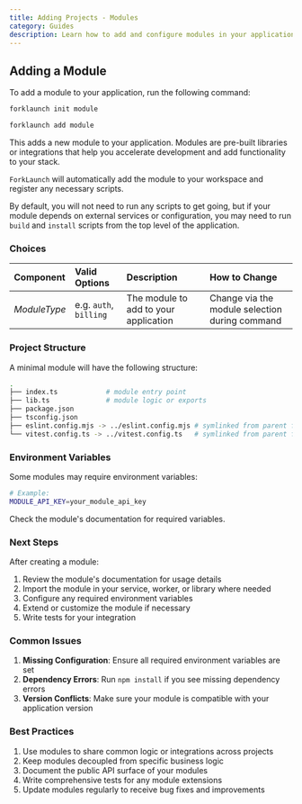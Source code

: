 ```yaml
---
title: Adding Projects - Modules
category: Guides
description: Learn how to add and configure modules in your application.
---
```


## Adding a Module

To add a module to your application, run the following command:

<CodeTabs type="instantiate">
  <Tab title="init">

  ```bash
  forklaunch init module
  ```

  </Tab>
  <Tab title="add">

  ```bash
  forklaunch add module
  ```

  </Tab>
</CodeTabs>

This adds a new module to your application. Modules are pre-built libraries or integrations that help you accelerate development and add functionality to your stack.

`ForkLaunch` will automatically add the module to your workspace and register any necessary scripts.

By default, you will not need to run any scripts to get going, but if your module depends on external services or configuration, you may need to run `build` and `install` scripts from the top level of the application.

### Choices

| Component    | Valid Options              | Description                           | How to Change                                  |
| :----------- | :------------------------- | :------------------------------------ | :---------------------------------------------- |
| _ModuleType_ | e.g. `auth`, `billing`     | The module to add to your application | Change via the module selection during command  |

### Project Structure

A minimal module will have the following structure:

```bash
.
├── index.ts            # module entry point
├── lib.ts              # module logic or exports
├── package.json
├── tsconfig.json
├── eslint.config.mjs -> ../eslint.config.mjs # symlinked from parent for consistency
└── vitest.config.ts -> ../vitest.config.ts   # symlinked from parent for consistency
```

### Environment Variables

Some modules may require environment variables:
```bash
# Example:
MODULE_API_KEY=your_module_api_key
```
Check the module's documentation for required variables.

### Next Steps

After creating a module:
1. Review the module's documentation for usage details
2. Import the module in your service, worker, or library where needed
3. Configure any required environment variables
4. Extend or customize the module if necessary
5. Write tests for your integration

### Common Issues

1. **Missing Configuration**: Ensure all required environment variables are set
2. **Dependency Errors**: Run `npm install` if you see missing dependency errors
3. **Version Conflicts**: Make sure your module is compatible with your application version

### Best Practices

1. Use modules to share common logic or integrations across projects
2. Keep modules decoupled from specific business logic
3. Document the public API surface of your modules
4. Write comprehensive tests for any module extensions
5. Update modules regularly to receive bug fixes and improvements
